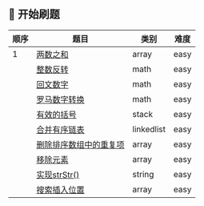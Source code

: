 ## 🚩 开始刷题
| 顺序 | 题目                                                         | 类别       | 难度   |
| ---- | ------------------------------------------------------------ | ---------- | ------ |
| 1    | [两数之和](easy/Two-Sum)                           | array      | easy   |
|      | [整数反转](easy/reverse_int)                        | math       | easy   |
|      | [回文数字](easy/palindrome_num)                     | math       | easy   |
|      | [罗马数字转换](easy/romanToInt)                     | math       | easy   |
|      | [有效的括号](easy/Valid-Parentheses)               | stack      | easy   |
|      | [合并有序链表](easy/MergeTwoLists)            | linkedlist | easy   |
|       |[删除排序数组中的重复项](easy/removeDuplicateElem)|array|easy|
|       |[移除元素](easy/removeElem)|array|easy|
|       |[实现strStr()](easy/ImplementStrstr)|string|easy|
|       |[搜索插入位置](easy/SearchInsertPostion)|array|easy|
